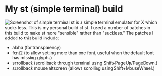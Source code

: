 # My st (simple terminal) build

![Screenshot of simple terminal](https://gitlab.com/dwt1/dotfiles/raw/master/.screenshots/dotfiles11.jpg) 
st is a simple terminal emulator for X which sucks less.  This is my personal build of st.  I used a number of patches in this build to make st more "sensible" rather than "suckless."  The patches I added to this build include:
+ alpha (for transparency)
+ font2 (to allow setting more than one font, useful when the default font has missing glyphs)
+ scrollback (scrollback through terminal using Shift+PageUp/PageDown.)
+ scrollback mouse altscreen (allows scrolling using Shift+MouseWheel.)